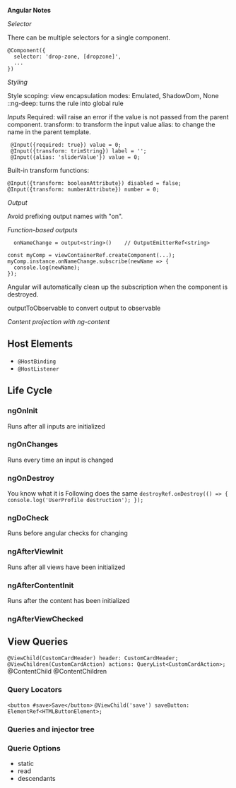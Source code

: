 **Angular Notes**

*Selector*

There can be multiple selectors for a single component.
```
@Component({
  selector: 'drop-zone, [dropzone]',
  ...
})
```

*Styling*

Style scoping: view encapsulation modes: Emulated, ShadowDom, None
::ng-deep: turns the rule into global rule

*Inputs*
Required: will raise an error if the value is not passed from the parent component.
transform: to transform the input value
alias: to change the name in the parent template.

```
 @Input({required: true}) value = 0;
 @Input({transform: trimString}) label = '';
 @Input({alias: 'sliderValue'}) value = 0;
```
Built-in transform functions:
```
@Input({transform: booleanAttribute}) disabled = false;
@Input({transform: numberAttribute}) number = 0;
```

*Output*

Avoid prefixing output names with "on".

*Function-based outputs*

```
  onNameChange = output<string>()    // OutputEmitterRef<string>

const myComp = viewContainerRef.createComponent(...);
myComp.instance.onNameChange.subscribe(newName => {
  console.log(newName);
});
```
Angular will automatically clean up the subscription when the component is destroyed.

outputToObservable to convert output to observable

*Content projection with ng-content*

## Host Elements
- `@HostBinding`
- `@HostListener`

## Life Cycle
### ngOnInit
Runs after all inputs are initialized
### ngOnChanges
Runs every time an input is changed
### ngOnDestroy
You know what it is
Following does the same
`destroyRef.onDestroy(() => {
      console.log('UserProfile destruction');
    });
`
### ngDoCheck
Runs before angular checks for changing
### ngAfterViewInit
Runs after all views have been initialized
### ngAfterContentInit
Runs after the content has been initialized
### ngAfterViewChecked

## View Queries
`@ViewChild(CustomCardHeader) header: CustomCardHeader;`
`@ViewChildren(CustomCardAction) actions: QueryList<CustomCardAction>;`
@ContentChild
@ContentChildren

### Query Locators
`<button #save>Save</button>`
`@ViewChild('save') saveButton: ElementRef<HTMLButtonElement>;`
### Queries and injector tree

### Querie Options
- static
- read
- descendants
  
